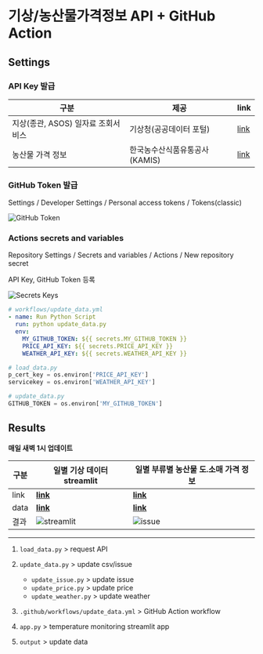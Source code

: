 # 기상/농산물가격정보 API + GitHub Action

## Settings

### API Key 발급

| 구분                    | 제공                 | link                                                               |
|-----------------------|--------------------|--------------------------------------------------------------------|
| 지상(종관, ASOS) 일자료 조회서비스 | 기상청(공공데이터 포털)      | [link](https://www.data.go.kr/data/15059093/openapi.do)            |
| 농산물 가격 정보             | 한국농수산식품유통공사(KAMIS) | [link](https://www.kamis.or.kr/customer/reference/openapi_list.do) |


### GitHub Token 발급

Settings / Developer Settings / Personal access tokens / Tokens(classic)

![GitHub Token](https://github.com/jungjae0/Action-API/assets/93760723/2163c604-9744-4db7-8b7d-c8091ef269ee)

### Actions secrets and variables

Repository Settings / Secrets and variables / Actions / New repository secret

API Key, GitHub Token 등록

![Secrets Keys](https://github.com/jungjae0/Action-API/assets/93760723/a39dc6b7-1b88-40d5-9a48-a75d1dd80940)

```yaml
# workflows/update_data.yml
- name: Run Python Script
  run: python update_data.py
  env:
    MY_GITHUB_TOKEN: ${{ secrets.MY_GITHUB_TOKEN }}
    PRICE_API_KEY: ${{ secrets.PRICE_API_KEY }}
    WEATHER_API_KEY: ${{ secrets.WEATHER_API_KEY }}
```

```python
# load_data.py
p_cert_key = os.environ['PRICE_API_KEY']
servicekey = os.environ['WEATHER_API_KEY']

# update_data.py
GITHUB_TOKEN = os.environ['MY_GITHUB_TOKEN']
```

## Results


**매일 새벽 1시 업데이트**

| 구분   | 일별 기상 데이터 streamlit                                                                                       | 일별 부류별 농산물 도.소매 가격 정보                                                                                 |
|------|-----------------------------------------------------------------------------------------------------------|-------------------------------------------------------------------------------------------------------|
| link | **[link](https://actionapi.streamlit.app/)**                                                              | **[link](https://github.com/jungjae0/Action-API/issues)**                                                 |
| data | **[link](./output/weather)**                                                                              | **[link](./output/price)**                                                 |
| 결과   | ![streamlit](https://github.com/jungjae0/Action-API/assets/93760723/80565b6b-dfaf-4005-a31c-be0d67ad8eb5) | ![issue](https://github.com/jungjae0/Action-API/assets/93760723/6f6e6c64-7c74-456a-8cd1-1a4b845aeab2) |



-----

1. ```load_data.py``` > request API
2. ```update_data.py``` > update csv/issue

    - ```update_issue.py``` > update issue
    - ```update_price.py``` > update price
    - ```update_weather.py``` > update weather

3. ```.github/workflows/update_data.yml``` > GitHub Action workflow
4. ```app.py``` > temperature monitoring streamlit app
5. ```output``` > update data

